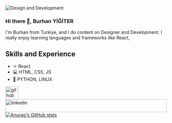 ![Design and Development](https://media-exp1.licdn.com/dms/image/C4E16AQHwJRLI09ifrQ/profile-displaybackgroundimage-shrink_350_1400/0/1654635082313?e=1665619200&v=beta&t=3AEiCFAsNLx2pOhsNKOExeK18XAzL4wa8f6kcXYlAnI)

### Hi there 👋, Burhan YİĞİTER
I'm Burhan from Turkiye, and I do content on Designer and Development.
I really enjoy learning languages and frameworks like React,

## Skills and Experience
* ⚛ React
* 💻 HTML, CSS, JS
* 🌌 PYTHON, LINUX


[<img src='https://cdn.jsdelivr.net/npm/simple-icons@3.0.1/icons/github.svg' alt='github' height='40'>](https://github.com/Legendcx) 
[<img src='https://cdn.jsdelivr.net/npm/simple-icons@3.0.1/icons/linkedin.svg' alt='linkedin' height='40' width="100%">](https://www.linkedin.com/in/Burhan/)  
[![Anurag's GitHub stats](https://github-readme-stats.vercel.app/api?username=Legendcx)](https://github.com/anuraghazra/github-readme-stats)
